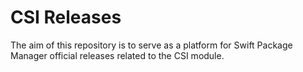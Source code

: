 # CSI Releases

The aim of this repository is to serve as a platform for Swift Package Manager official releases related to the CSI module.
